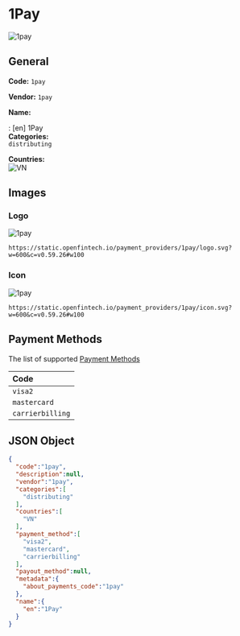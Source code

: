 
# 1Pay 
![1pay](https://static.openfintech.io/payment_providers/1pay/logo.svg?w=600&c=v0.59.26#w100)  

## General 
 
**Code:** `1pay`  
 
**Vendor:** `1pay`  
 
**Name:**  
 
:	[en] 1Pay  
**Categories:**  
`distributing`  
 
**Countries:**  
![VN](https://cdnjs.cloudflare.com/ajax/libs/flag-icon-css/3.3.0/flags/4x3/VN.svg#w24)  
 

## Images 

### Logo 
 
![1pay](https://static.openfintech.io/payment_providers/1pay/logo.svg?w=600&c=v0.59.26#w100)  

```
https://static.openfintech.io/payment_providers/1pay/logo.svg?w=600&c=v0.59.26#w100
```  

### Icon 
 
![1pay](https://static.openfintech.io/payment_providers/1pay/icon.svg?w=600&c=v0.59.26#w100)  

```
https://static.openfintech.io/payment_providers/1pay/icon.svg?w=600&c=v0.59.26#w100
```  

## Payment Methods 
 
The list of supported  [Payment Methods](#) 

|Code| 
|:---| 
|`visa2` | 
|`mastercard` | 
|`carrierbilling` | 
 

## JSON Object 

```json
{
  "code":"1pay",
  "description":null,
  "vendor":"1pay",
  "categories":[
    "distributing"
  ],
  "countries":[
    "VN"
  ],
  "payment_method":[
    "visa2",
    "mastercard",
    "carrierbilling"
  ],
  "payout_method":null,
  "metadata":{
    "about_payments_code":"1pay"
  },
  "name":{
    "en":"1Pay"
  }
}
```  
